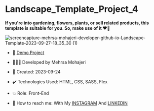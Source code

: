 # Landscape_Template_Project_4

**If you're into gardening, flowers, plants, or sell related products, this template is suitable for you. So, make use of it ♥️🌱**

![screencapture-mehrsa-mohajeri-developer-github-io-Landscape-Template-2023-09-27-18_35_30 (1)](https://github.com/Mehrsa-Mohajeri-Developer/Landscape_Template/assets/145048780/98a23619-0907-463a-a325-3e1b6f059629)

- 🔗 [Demo Project](https://mehrsa-mohajeri-developer.github.io/Landscape_Template_Project_4/)
  
- 👩🏻‍💻 Developed by Mehrsa Mohajeri

- 📆 Created: 2023-09-24

- ✔️ Technologies Used: HTML, CSS, SASS, Flex

- 💥 Role: Front-End

- 📲 How to reach me: With My [INSTAGRAM](https://www.instagram.com/mehrsa_mohajeri_developer) And [LINKEDIN](https://www.linkedin.com/in/mehrsa-mohajeri-developer)
